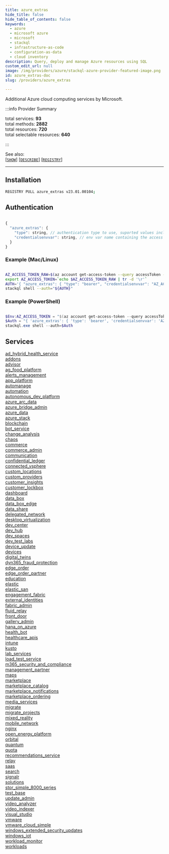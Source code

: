 ```yaml
---
title: azure_extras
hide_title: false
hide_table_of_contents: false
keywords:
  - azure
  - microsoft azure
  - microsoft
  - stackql
  - infrastructure-as-code
  - configuration-as-data
  - cloud inventory
description: Query, deploy and manage Azure resources using SQL
custom_edit_url: null
image: /img/providers/azure/stackql-azure-provider-featured-image.png
id: azure_extras-doc
slug: /providers/azure_extras

---
```

 Additional Azure cloud computing services by Microsoft.  
    
:::info Provider Summary

<div class="row">
<div class="providerDocColumn">
<span>total services:&nbsp;<b>93</b></span><br />
<span>total methods:&nbsp;<b>2882</b></span><br />
</div>
<div class="providerDocColumn">
<span>total resources:&nbsp;<b>720</b></span><br />
<span>total selectable resources:&nbsp;<b>640</b></span><br />
</div>
</div>

:::

See also:   
[[` SHOW `]](https://stackql.io/docs/language-spec/show) [[` DESCRIBE `]](https://stackql.io/docs/language-spec/describe)  [[` REGISTRY `]](https://stackql.io/docs/language-spec/registry)
* * * 

## Installation
```bash
REGISTRY PULL azure_extras v23.01.00104;
```

## Authentication
```javascript

{
  "azure_extras": {
    "type": string, // authentication type to use, suported values include: bearer
    "credentialsenvvar": string, // env var name containing the access token
  }
}

```
### Example (Mac/Linux)
```bash

AZ_ACCESS_TOKEN_RAW=$(az account get-access-token --query accessToken --output tsv)
export AZ_ACCESS_TOKEN=`echo $AZ_ACCESS_TOKEN_RAW | tr -d '\r'`
AUTH='{ "azure_extras": { "type": "bearer", "credentialsenvvar": "AZ_ACCESS_TOKEN" } }'
stackql shell --auth="${AUTH}"

```
### Example (PowerShell)
```powershell

$Env:AZ_ACCESS_TOKEN = "$(az account get-access-token --query accessToken --output tsv)".Trim("`r")
$Auth = "{ 'azure_extras': { 'type': 'bearer', 'credentialsenvvar': 'AZ_ACCESS_TOKEN' } }"
stackql.exe shell --auth=$Auth

```
## Services
<div class="row">
<div class="providerDocColumn">
<a href="/providers/azure_extras/ad_hybrid_health_service/">ad_hybrid_health_service</a><br />
<a href="/providers/azure_extras/addons/">addons</a><br />
<a href="/providers/azure_extras/advisor/">advisor</a><br />
<a href="/providers/azure_extras/ag_food_platform/">ag_food_platform</a><br />
<a href="/providers/azure_extras/alerts_management/">alerts_management</a><br />
<a href="/providers/azure_extras/app_platform/">app_platform</a><br />
<a href="/providers/azure_extras/automanage/">automanage</a><br />
<a href="/providers/azure_extras/automation/">automation</a><br />
<a href="/providers/azure_extras/autonomous_dev_platform/">autonomous_dev_platform</a><br />
<a href="/providers/azure_extras/azure_arc_data/">azure_arc_data</a><br />
<a href="/providers/azure_extras/azure_bridge_admin/">azure_bridge_admin</a><br />
<a href="/providers/azure_extras/azure_data/">azure_data</a><br />
<a href="/providers/azure_extras/azure_stack/">azure_stack</a><br />
<a href="/providers/azure_extras/blockchain/">blockchain</a><br />
<a href="/providers/azure_extras/bot_service/">bot_service</a><br />
<a href="/providers/azure_extras/change_analysis/">change_analysis</a><br />
<a href="/providers/azure_extras/chaos/">chaos</a><br />
<a href="/providers/azure_extras/commerce/">commerce</a><br />
<a href="/providers/azure_extras/commerce_admin/">commerce_admin</a><br />
<a href="/providers/azure_extras/communication/">communication</a><br />
<a href="/providers/azure_extras/confidential_ledger/">confidential_ledger</a><br />
<a href="/providers/azure_extras/connected_vsphere/">connected_vsphere</a><br />
<a href="/providers/azure_extras/custom_locations/">custom_locations</a><br />
<a href="/providers/azure_extras/custom_providers/">custom_providers</a><br />
<a href="/providers/azure_extras/customer_insights/">customer_insights</a><br />
<a href="/providers/azure_extras/customer_lockbox/">customer_lockbox</a><br />
<a href="/providers/azure_extras/dashboard/">dashboard</a><br />
<a href="/providers/azure_extras/data_box/">data_box</a><br />
<a href="/providers/azure_extras/data_box_edge/">data_box_edge</a><br />
<a href="/providers/azure_extras/data_share/">data_share</a><br />
<a href="/providers/azure_extras/delegated_network/">delegated_network</a><br />
<a href="/providers/azure_extras/desktop_virtualization/">desktop_virtualization</a><br />
<a href="/providers/azure_extras/dev_center/">dev_center</a><br />
<a href="/providers/azure_extras/dev_hub/">dev_hub</a><br />
<a href="/providers/azure_extras/dev_spaces/">dev_spaces</a><br />
<a href="/providers/azure_extras/dev_test_labs/">dev_test_labs</a><br />
<a href="/providers/azure_extras/device_update/">device_update</a><br />
<a href="/providers/azure_extras/devices/">devices</a><br />
<a href="/providers/azure_extras/digital_twins/">digital_twins</a><br />
<a href="/providers/azure_extras/dyn365_fraud_protection/">dyn365_fraud_protection</a><br />
<a href="/providers/azure_extras/edge_order/">edge_order</a><br />
<a href="/providers/azure_extras/edge_order_partner/">edge_order_partner</a><br />
<a href="/providers/azure_extras/education/">education</a><br />
<a href="/providers/azure_extras/elastic/">elastic</a><br />
<a href="/providers/azure_extras/elastic_san/">elastic_san</a><br />
<a href="/providers/azure_extras/engagement_fabric/">engagement_fabric</a><br />
<a href="/providers/azure_extras/external_identities/">external_identities</a><br />
</div>
<div class="providerDocColumn">
<a href="/providers/azure_extras/fabric_admin/">fabric_admin</a><br />
<a href="/providers/azure_extras/fluid_relay/">fluid_relay</a><br />
<a href="/providers/azure_extras/front_door/">front_door</a><br />
<a href="/providers/azure_extras/gallery_admin/">gallery_admin</a><br />
<a href="/providers/azure_extras/hana_on_azure/">hana_on_azure</a><br />
<a href="/providers/azure_extras/health_bot/">health_bot</a><br />
<a href="/providers/azure_extras/healthcare_apis/">healthcare_apis</a><br />
<a href="/providers/azure_extras/intune/">intune</a><br />
<a href="/providers/azure_extras/kusto/">kusto</a><br />
<a href="/providers/azure_extras/lab_services/">lab_services</a><br />
<a href="/providers/azure_extras/load_test_service/">load_test_service</a><br />
<a href="/providers/azure_extras/m365_security_and_compliance/">m365_security_and_compliance</a><br />
<a href="/providers/azure_extras/management_partner/">management_partner</a><br />
<a href="/providers/azure_extras/maps/">maps</a><br />
<a href="/providers/azure_extras/marketplace/">marketplace</a><br />
<a href="/providers/azure_extras/marketplace_catalog/">marketplace_catalog</a><br />
<a href="/providers/azure_extras/marketplace_notifications/">marketplace_notifications</a><br />
<a href="/providers/azure_extras/marketplace_ordering/">marketplace_ordering</a><br />
<a href="/providers/azure_extras/media_services/">media_services</a><br />
<a href="/providers/azure_extras/migrate/">migrate</a><br />
<a href="/providers/azure_extras/migrate_projects/">migrate_projects</a><br />
<a href="/providers/azure_extras/mixed_reality/">mixed_reality</a><br />
<a href="/providers/azure_extras/mobile_network/">mobile_network</a><br />
<a href="/providers/azure_extras/nginx/">nginx</a><br />
<a href="/providers/azure_extras/open_energy_platform/">open_energy_platform</a><br />
<a href="/providers/azure_extras/orbital/">orbital</a><br />
<a href="/providers/azure_extras/quantum/">quantum</a><br />
<a href="/providers/azure_extras/quota/">quota</a><br />
<a href="/providers/azure_extras/recommendations_service/">recommendations_service</a><br />
<a href="/providers/azure_extras/relay/">relay</a><br />
<a href="/providers/azure_extras/saas/">saas</a><br />
<a href="/providers/azure_extras/search/">search</a><br />
<a href="/providers/azure_extras/signalr/">signalr</a><br />
<a href="/providers/azure_extras/solutions/">solutions</a><br />
<a href="/providers/azure_extras/stor_simple_8000_series/">stor_simple_8000_series</a><br />
<a href="/providers/azure_extras/test_base/">test_base</a><br />
<a href="/providers/azure_extras/update_admin/">update_admin</a><br />
<a href="/providers/azure_extras/video_analyzer/">video_analyzer</a><br />
<a href="/providers/azure_extras/video_indexer/">video_indexer</a><br />
<a href="/providers/azure_extras/visual_studio/">visual_studio</a><br />
<a href="/providers/azure_extras/vmware/">vmware</a><br />
<a href="/providers/azure_extras/vmware_cloud_simple/">vmware_cloud_simple</a><br />
<a href="/providers/azure_extras/windows_extended_security_updates/">windows_extended_security_updates</a><br />
<a href="/providers/azure_extras/windows_iot/">windows_iot</a><br />
<a href="/providers/azure_extras/workload_monitor/">workload_monitor</a><br />
<a href="/providers/azure_extras/workloads/">workloads</a><br />
</div>
</div>
